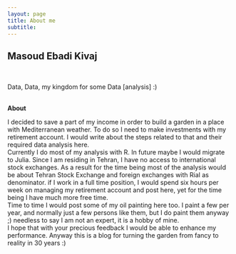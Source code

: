 ```yaml
---
layout: page
title: About me
subtitle: 
---
```


<link rel="amphtml" href="{{ page.id | prepend: '/YOURDIR' | prepend: site.baseurl | prepend: site.url }}">
<h2>Masoud Ebadi Kivaj</h2>
<br>
<p>Data, Data, my kingdom for some Data [analysis] :) </p>
<br>
<div class="manual-post">
  <div class="manual manual-title">
  <strong>About</strong>
  </div>
<p>  <div class="manual-content">
I decided to save a part of my income in order to build a garden in a place with Mediterranean weather. To do so I need to make investments with my retirement account. I would write about the steps related to that and their required data analysis here.
<br>
Currently I do most of my analysis with R. In future maybe I would migrate to Julia. Since I am residing in Tehran, I have no access to international stock exchanges. As a result for the time being most of the analysis would be about Tehran Stock Exchange and foreign exchanges with Rial as denominator. if I work in a full time position, I would spend six hours per week on managing my retirement account and post here, yet for the time being I have much more free time.
<br>
Time to time I would post some of my oil painting here too. I paint a few per year, and normally just a few persons like them, but I do paint them anyway ;) needless to say I am not an expert, it is a hobby of mine.
<br>
I hope that with your precious feedback I would be able to enhance my performance. Anyway this is a blog for turning the garden from fancy to reality in 30 years :)
